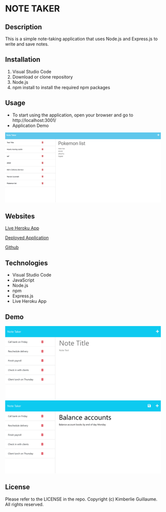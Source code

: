 # NOTE TAKER

## Description

This is a simple note-taking application that uses Node.js and Express.js to write and save notes. 

## Installation

1. Visual Studio Code 
2. Download or clone repository
3. Node.js 
4. npm install to install the required npm packages

## Usage

- To start using the application, open your browser and go to http://localhost:3001/
- Application Demo

![Note-Taker-Application-Screenshot](Assets/Screenshot%202023-04-10%20at%207.59.08%20PM.png)

## Websites

[Live Heroku App](https://tranquil-fjord-61279.herokuapp.com/)

[Deployed Application](https://kimberlie901.github.io/NOTES/)

[Github](https://github.com/kimberlie901/NOTES)

## Technologies

- Visual Studio Code
- JavaScript
- Node.js
- npm
- Express.js
- Live Heroku App

## Demo 

![Note-Taker-Demo](Assets/11-express-homework-demo-01.png)
![Note-Taker-Demo](Assets/11-express-homework-demo-02.png)

## License

Please refer to the LICENSE in the repo. Copyright (c) Kimberlie Guillaume. All rights reserved.  